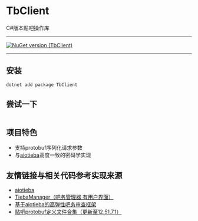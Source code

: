 ﻿# TbClient

C#版本贴吧操作库

---

[![NuGet version (TbClient)](https://img.shields.io/nuget/v/TbClient.svg?style=flat-square)](https://www.nuget.org/packages/TbClient/)

---

## 安装
``` shell
dotnet add package TbClient
```

## 尝试一下
``` c#

```

## 项目特色

+ 支持protobuf序列化请求参数
+ 与[aiotieba](https://github.com/lumina37/aiotieba)高度一致的密码学实现


## 友情链接与相关代码参考实现来源

+ [aiotieba](https://github.com/lumina37/aiotieba)
+ [TiebaManager（吧务管理器 有用户界面）](https://github.com/dog194/TiebaManager)
+ [基于aiotieba的高弹性吧务审查框架](https://github.com/lumina37/aiotieba-reviewer)
+ [贴吧protobuf定义文件合集（更新至12.51.7.1）](https://github.com/n0099/tbclient.protobuf)
